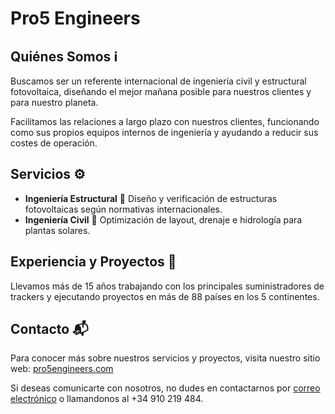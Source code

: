 # Pro5 Engineers

## Quiénes Somos ℹ️

Buscamos ser un referente internacional de ingeniería civil y estructural fotovoltaica, diseñando el mejor mañana posible para nuestros clientes y para nuestro planeta.

Facilitamos las relaciones a largo plazo con nuestros clientes, funcionando como sus propios equipos internos de ingeniería y ayudando a reducir sus costes de operación.
	
## Servicios ⚙️

- **Ingeniería Estructural** 🔧 
	Diseño y verificación de estructuras fotovoltaicas según normativas internacionales.
- **Ingeniería Civil** 🚧
Optimización de layout, drenaje e hidrología para plantas solares.


## Experiencia y Proyectos 💼

Llevamos más de 15 años trabajando con los principales suministradores de trackers y ejecutando proyectos en más de 88 países en los 5 continentes.

## Contacto 📬

Para conocer más sobre nuestros servicios y proyectos, visita nuestro sitio web: [pro5engineers.com](https://pro5engineers.com/)

Si deseas comunicarte con nosotros, no dudes en contactarnos por [correo electrónico](mailto:admin@pro5engineers.com) o llamandonos al +34 910 219 484.
